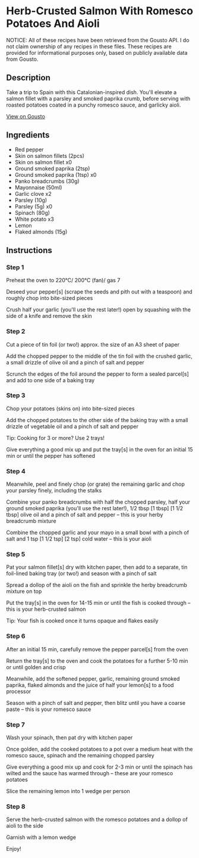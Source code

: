 # Herb-Crusted Salmon With Romesco Potatoes And Aioli

NOTICE: All of these recipes have been retrieved from the Gousto API. I do not claim ownership of any recipes in these files. These recipes are provided for informational purposes only, based on publicly available data from Gousto.

## Description

Take a trip to Spain with this Catalonian-inspired dish. You'll elevate a salmon fillet with a parsley and smoked paprika crumb, before serving with roasted potatoes coated in a punchy romesco sauce, and garlicky aioli. 

[View on Gousto](https://www.gousto.co.uk/recipes/cookbook/herb-crusted-salmon-with-romesco-potatoes-and-aioli)

## Ingredients

- Red pepper
- Skin on salmon fillets (2pcs)
- Skin on salmon fillet x0
- Ground smoked paprika (2tsp)
- Ground smoked paprika (1tsp) x0
- Panko breadcrumbs (30g)
- Mayonnaise (50ml)
- Garlic clove x2
- Parsley (10g)
- Parsley (5g) x0
- Spinach (80g)
- White potato x3
- Lemon
- Flaked almonds (15g)

## Instructions


### Step 1

Preheat the oven to 220°C/ 200°C (fan)/ gas 7

Deseed your pepper[s] (scrape the seeds and pith out with a teaspoon) and roughly chop into bite-sized pieces

Crush half your<span class="text-danger"> </span>garlic (you'll use the rest later!) open by squashing with the side of a knife and remove the skin


### Step 2

Cut<span class="text-danger"> </span>a piece of tin foil (or two!) approx. the size of an A3 sheet of paper

Add the chopped pepper to the middle of the tin foil with the crushed garlic, a small drizzle of olive oil and a pinch of salt and pepper

Scrunch the edges of the foil around the pepper to form a sealed parcel[s] and add to one side of a baking tray


### Step 3

Chop your potatoes (skins on) into bite-sized pieces

Add the chopped potatoes to the other side of the baking tray with a small drizzle of vegetable oil and a pinch of salt and pepper

Tip: Cooking for 3 or more? Use 2 trays!

Give everything a good mix up and put the tray[s] in the oven for an initial 15 min or until the pepper has softened


### Step 4

Meanwhile, peel and finely chop (or grate) the remaining garlic and chop your parsley finely, including the stalks

Combine your panko breadcrumbs with half the chopped parsley, half your ground smoked paprika (you'll use the rest later!), 1/2 tbsp <span class="text-purple">[1 tbsp]</span> <span class="text-danger">[1 1/2 tbsp]</span> olive oil and a pinch of salt and pepper – this is your herby breadcrumb mixture

Combine the chopped garlic and your mayo in a small bowl with a pinch of salt and 1 tsp <span class="text-purple">[1 1/2 tsp] </span><span class="text-danger">[2 tsp]</span> cold water – this is your aioli


### Step 5

Pat your salmon fillet[s] dry with kitchen paper, then add to a separate, tin foil-lined baking tray (or two!) and season with a pinch of salt

Spread a dollop of the aioli on the fish and sprinkle the herby breadcrumb mixture on top

Put the tray[s] in the oven for 14-15 min or until the fish is cooked through – this is your herb-crusted salmon

Tip: Your fish is cooked once it turns opaque and flakes easily


### Step 6

After an initial 15 min, carefully remove the pepper parcel[s] from the oven

Return the tray[s] to the oven and cook the potatoes for a further 5-10 min or until golden and crisp

Meanwhile, add the softened pepper, garlic, remaining ground smoked paprika, flaked almonds and the juice of half your lemon[s] to a food processor

Season with a pinch of salt and pepper, then blitz until you have a coarse paste – this is your romesco sauce


### Step 7

Wash your spinach, then pat dry with kitchen paper

Once golden, add the cooked potatoes to a pot over a medium heat with the romesco sauce, spinach and the remaining chopped parsley

Give everything a good mix up and cook for 2-3 min or until the spinach has wilted and the sauce has warmed through – these are your romesco potatoes

Slice the remaining lemon into 1 wedge per person

### Step 8

Serve the herb-crusted salmon with the romesco potatoes and a dollop of aioli to the side

Garnish with a lemon wedge

Enjoy!

